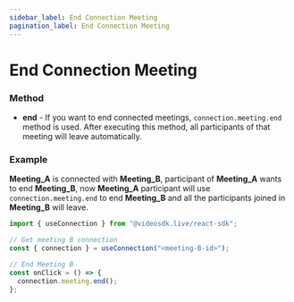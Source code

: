 ```yaml
---
sidebar_label: End Connection Meeting
pagination_label: End Connection Meeting
---
```


# End Connection Meeting

### Method

- **end** - If you want to end connected meetings, `connection.meeting.end` method is used. After executing this method, all participants of that meeting will leave automatically.

### Example

**Meeting_A** is connected with **Meeting_B**, participant of **Meeting_A** wants to end **Meeting_B**, now **Meeting_A** participant will use `connection.meeting.end` to end **Meeting_B** and all the participants joined in **Meeting_B** will leave.


```js
import { useConnection } from "@videosdk.live/react-sdk";

// Get meeting B connection
const { connection } = useConnection("<meeting-B-id>");

// End Meeting B
const onClick = () => {
  connection.meeting.end();
};
```
